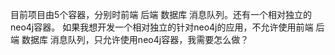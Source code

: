 目前项目由5个容器，分别时前端 后端 数据库 消息队列。还有一个相对独立的neo4j容器。
如果我想开发一个相对独立的针对neo4j的应用，不允许使用前端 后端 数据库 消息队列，只允许使用neo4j容器，我需要怎么做？